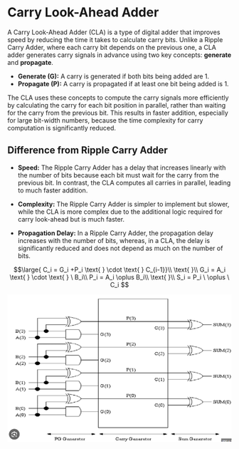 # Carry Look-Ahead Adder

A Carry Look-Ahead Adder (CLA) is a type of digital adder that improves speed by reducing the time it takes to calculate carry bits. Unlike a Ripple Carry Adder, where each carry bit depends on the previous one, a CLA adder generates carry signals in advance using two key concepts: **generate** and **propagate**.

- **Generate (G):** A carry is generated if both bits being added are 1.
- **Propagate (P):** A carry is propagated if at least one bit being added is 1.

The CLA uses these concepts to compute the carry signals more efficiently by calculating the carry for each bit position in parallel, rather than waiting for the carry from the previous bit. This results in faster addition, especially for large bit-width numbers, because the time complexity for carry computation is significantly reduced.

## Difference from Ripple Carry Adder

- **Speed:** The Ripple Carry Adder has a delay that increases linearly with the number of bits because each bit must wait for the carry from the previous bit. In contrast, the CLA computes all carries in parallel, leading to much faster addition.
  
- **Complexity:** The Ripple Carry Adder is simpler to implement but slower, while the CLA is more complex due to the additional logic required for carry look-ahead but is much faster.
  
- **Propagation Delay:** In a Ripple Carry Adder, the propagation delay increases with the number of bits, whereas, in a CLA, the delay is significantly reduced and does not depend as much on the number of bits.

```math
\large{ C_i = G_i +P_i \text{ } \cdot \text{ } C_{i-1}}\\
\text{ }\\
G_i = A_i \text{ } \cdot \text{ } \ B_i\\
P_i = A_i \oplus B_i\\
\text{ }\\
S_i = P_i \ \oplus \ C_i 
```

**![cla adder](image.png)**

